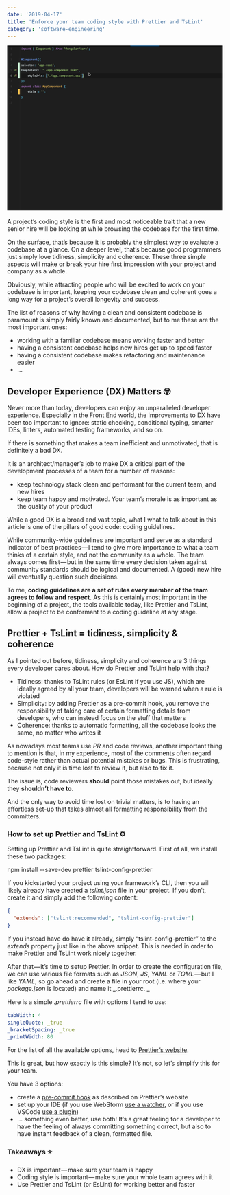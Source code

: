 ```yaml
---
date: '2019-04-17'
title: 'Enforce your team coding style with Prettier and TsLint'
category: 'software-engineering'
---
```


![prettier](/images/2019-17-04/prettier.gif "Prettier")

A project’s coding style is the first and most noticeable trait that a new senior hire will be looking at while browsing the codebase for the first time. 

On the surface, that’s because it is probably the simplest way to evaluate a codebase at a glance. On a deeper level, that’s because good programmers just simply love tidiness, simplicity and coherence. These three simple aspects will make or break your hire first impression with your project and company as a whole.

Obviously, while attracting people who will be excited to work on your codebase is important, keeping your codebase clean and coherent goes a long way for a project’s overall longevity and success. 

The list of reasons of why having a clean and consistent codebase is paramount is simply fairly known and documented, but to me these are the most important ones:

*   working with a familiar codebase means working faster and better
*   having a consistent codebase helps new hires get up to speed faster
*   having a consistent codebase makes refactoring and maintenance easier
*   …

## Developer Experience (DX) Matters 🤓

Never more than today, developers can enjoy an unparalleled developer experience. Especially in the Front End world, the improvements to DX have been too important to ignore: static checking, conditional typing, smarter IDEs, linters, automated testing frameworks, and so on. 

If there is something that makes a team inefficient and unmotivated, that is definitely a bad DX.

It is an architect/manager’s job to make DX a critical part of the development processes of a team for a number of reasons:

*   keep technology stack clean and performant for the current team, and new hires
*   keep team happy and motivated. Your team’s morale is as important as the quality of your product

While a good DX is a broad and vast topic, what I what to talk about in this article is one of the pillars of good code: coding guidelines. 

While community-wide guidelines are important and serve as a standard indicator of best practices — I tend to give more importance to what a team thinks of a certain style, and not the community as a whole. The team always comes first — but in the same time every decision taken against community standards should be logical and documented. A (good) new hire will eventually question such decisions.

To me, **coding guidelines are a set of rules every member of the team agrees to follow and respect**. As this is certainly most important in the beginning of a project, the tools available today, like Prettier and TsLint, allow a project to be conformant to a coding guideline at any stage.

## Prettier + TsLint = tidiness, simplicity & coherence

As I pointed out before, tidiness, simplicity and coherence are 3 things every developer cares about. How do Prettier and TsLint help with that?

*   Tidiness: thanks to TsLint rules (or EsLint if you use JS), which are ideally agreed by all your team, developers will be warned when a rule is violated
*   Simplicity: by adding Prettier as a pre-commit hook, you remove the responsibility of taking care of certain formatting details from developers, who can instead focus on the stuff that matters
*   Coherence: thanks to automatic formatting, all the codebase looks the same, no matter who writes it

As nowadays most teams use _PR_ and code reviews, another important thing to mention is that, in my experience, most of the comments often regard code-style rather than actual potential mistakes or bugs. This is frustrating, because not only it is time lost to review it, but also to fix it.

The issue is, code reviewers **should** point those mistakes out, but ideally they **shouldn’t have to**.

And the only way to avoid time lost on trivial matters, is to having an effortless set-up that takes almost all formatting responsibility from the committers.

### How to set up Prettier and TsLint ⚙️

Setting up Prettier and TsLint is quite straightforward. First of all, we install these two packages:

npm install --save-dev prettier tslint-config-prettier

If you kickstarted your project using your framework’s CLI, then you will likely already have created a _tslint.json_ file in your project. If you don’t, create it and simply add the following content:

```json
{  
  "extends": ["tslint:recommended", "tslint-config-prettier"]  
}
```

If you instead have do have it already, simply “tslint-config-prettier” to the _extends_ property just like in the above snippet. This is needed in order to make Prettier and TsLint work nicely together.

After that — it’s time to setup Prettier. In order to create the configuration file, we can use various file formats such as _JSON_, _JS_, _YAML_ or _TOML_ — but I like _YAML_, so go ahead and create a file in your root (i.e. where your _package.json_ is located) and name it _.prettierrc. _

Here is a simple _.prettierrc_ file with options I tend to use:

```yaml
tabWidth: 4  
singleQuote: _true  
_bracketSpacing: _true  
_printWidth: 80
```

For the list of all the available options, head to [Prettier’s website](https://medium.com/r/?url=https%3A%2F%2Fprettier.io%2Fdocs%2Fen%2Foptions.html).

This is great, but how exactly is this simple? It’s not, so let’s simplify this for your team.

You have 3 options:

*   create a [pre-commit hook](https://medium.com/r/?url=https%3A%2F%2Fprettier.io%2Fdocs%2Fen%2Fprecommit.html) as described on Prettier’s website
*   set up your IDE (if you use WebStorm [use a watcher](https://medium.com/r/?url=https%3A%2F%2Fprettier.io%2Fdocs%2Fen%2Fwebstorm.html), or if you use VSCode [use a plugin](https://medium.com/r/?url=https%3A%2F%2Fprettier.io%2Fdocs%2Fen%2Feditors.html))
*   … something even better, use both! It’s a great feeling for a developer to have the feeling of always committing something correct, but also to have instant feedback of a clean, formatted file.

### Takeaways ⭐️

*   DX is important — make sure your team is happy
*   Coding style is important — make sure your whole team agrees with it
*   Use Prettier and TsLint (or EsLint) for working better and faster
